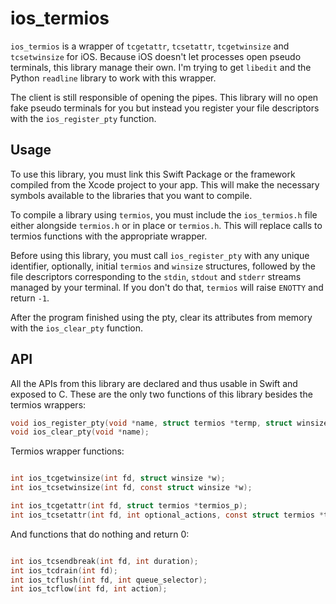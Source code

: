 # ios_termios

`ios_termios` is a wrapper of `tcgetattr`, `tcsetattr`, `tcgetwinsize` and `tcsetwinsize` for iOS. Because iOS doesn't let processes open pseudo terminals, this library manage their own. I'm trying to get `libedit` and the Python `readline` library to work with this wrapper.

The client is still responsible of opening the pipes. This library will no open fake pseudo terminals for you but instead you register your file descriptors with the `ios_register_pty` function.

## Usage

To use this library, you must link this Swift Package or the framework compiled from the Xcode project to your app. This will make the necessary symbols available to the libraries that you want to compile.

To compile a library using `termios`, you must include the `ios_termios.h` file either alongside `termios.h` or in place or `termios.h`. This will replace calls to termios functions with the appropriate wrapper.

Before using this library, you must call `ios_register_pty` with any unique identifier, optionally, initial `termios` and `winsize` structures, followed by the file descriptors corresponding to the `stdin`, `stdout` and `stderr` streams managed by your terminal. If you don't do that, `termios` will raise `ENOTTY` and return `-1`.

After the program finished using the pty, clear its attributes from memory with the `ios_clear_pty` function.

## API

All the APIs from this library are declared and thus usable in Swift and exposed to C.
These are the only two functions of this library besides the termios wrappers:

```c
void ios_register_pty(void *name, struct termios *termp, struct winsize *winp, int stdin, int stdout, int stderr);
void ios_clear_pty(void *name);
```

Termios wrapper functions:

```c

int ios_tcgetwinsize(int fd, struct winsize *w);
int ios_tcsetwinsize(int fd, const struct winsize *w);

int ios_tcgetattr(int fd, struct termios *termios_p);
int ios_tcsetattr(int fd, int optional_actions, const struct termios *termios_p);
```

And functions that do nothing and return 0:

```c

int ios_tcsendbreak(int fd, int duration);
int ios_tcdrain(int fd);
int ios_tcflush(int fd, int queue_selector);
int ios_tcflow(int fd, int action);
```
